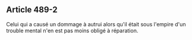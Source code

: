 Article 489-2
----
Celui qui a causé un dommage à autrui alors qu'il était sous l'empire d'un
trouble mental n'en est pas moins obligé à réparation.
